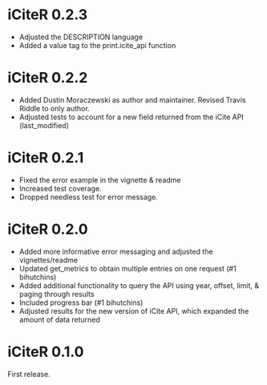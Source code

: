 # iCiteR 0.2.3

- Adjusted the DESCRIPTION language
- Added a value tag to the print.icite_api function

# iCiteR 0.2.2

- Added Dustin Moraczewski as author and maintainer. Revised Travis Riddle to only author.
- Adjusted tests to account for a new field returned from the iCite API (last_modified)

# iCiteR 0.2.1

- Fixed the error example in the vignette & readme
- Increased test coverage.
- Dropped needless test for error message.

# iCiteR 0.2.0

- Added more informative error messaging and adjusted the vignettes/readme
- Updated get_metrics to obtain multiple entries on one request (#1 bihutchins)
- Added additional functionality to query the API using year, offset, limit, & paging through results
- Included progress bar (#1 bihutchins)
- Adjusted results for the new version of iCite API, which expanded the amount of data returned

# iCiteR 0.1.0

First release.
